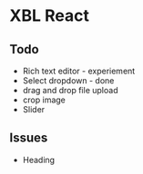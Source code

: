 # XBL React

## Todo

- Rich text editor - experiement
- Select dropdown - done
- drag and drop file upload
- crop image
- Slider

## Issues

- Heading
